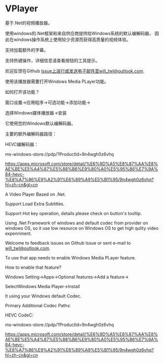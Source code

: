 # VPlayer


基于.Net的视频播放器。

使用windows的.Net框架和来自供应商提供给Windows系统的默认编解码器，
因此在windows操作系统上使用较少资源而获得高质量的视频体验。

支持加载额外的字幕。

支持热键操作，详细信息请查看按钮的工具提示。



欢迎反馈在Github Issue上进行或发送电子邮件至will_twl@outlook.com.




使用该播放器需要打开Windows Media PLayer功能。

如何打开该功能？

窗口设置→应用程序→可选功能→添加功能→

选择Windows媒体播放器→安装

它使用您的Windows默认编解码器。



主要的额外编解码器路径：

HEVC编解码器：

ms-windows-store://pdp/?ProductId=9n4wgh0z6vhq

https://apps.microsoft.com/store/detail/%E6%9D%A5%E8%87%AA%E8%AE%BE%E5%A4%87%E5%88%B6%E9%80%A0%E5%95%86%E7%9A%84-hevc-%E8%A7%86%E9%A2%91%E6%89%A9%E5%B1%95/9n4wgh0z6vhq?hl=zh-cn&gl=cn



A Video Player Based on .Net.

Support Load Extra Subtitles.

Support Hot key operation, details please check on button's tooltip.

Using .Net Framework of windows and default codec from provider on windows OS, 
so it use low resource on Windows OS to get high qulity video expenriment.


Welcome to feedback issues on Github Issue or sent e-mail to will_twl@outlook.com.


To use that app needs to enable Windows Media PLayer feature.

How to enable that feature?

Windows Setting→Apps→Optional features→Add a feature→

SelectWindows Media Player→Install


It using your Windows default Codec.

Primary Additional Codec Paths:

HEVC CodeC:

ms-windows-store://pdp/?ProductId=9n4wgh0z6vhq


https://apps.microsoft.com/store/detail/%E6%9D%A5%E8%87%AA%E8%AE%BE%E5%A4%87%E5%88%B6%E9%80%A0%E5%95%86%E7%9A%84-hevc-%E8%A7%86%E9%A2%91%E6%89%A9%E5%B1%95/9n4wgh0z6vhq?hl=zh-cn&gl=cn
